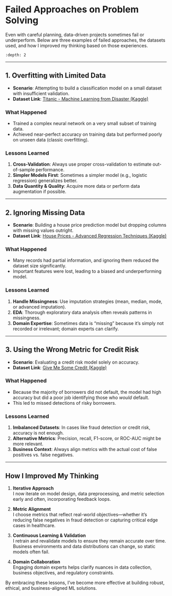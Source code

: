 # Failed Approaches on Problem Solving

Even with careful planning, data-driven projects sometimes fail or underperform. Below are three examples of failed approaches, the datasets used, and how I improved my thinking based on those experiences.

```{contents} Table of Contents
:depth: 2
```

---

## 1. Overfitting with Limited Data

- **Scenario**: Attempting to build a classification model on a small dataset with insufficient validation.  
- **Dataset Link**: [Titanic - Machine Learning from Disaster (Kaggle)](https://www.kaggle.com/c/titanic)

### What Happened
- Trained a complex neural network on a very small subset of training data.  
- Achieved near-perfect accuracy on training data but performed poorly on unseen data (classic overfitting).

### Lessons Learned
1. **Cross-Validation**: Always use proper cross-validation to estimate out-of-sample performance.  
2. **Simpler Models First**: Sometimes a simpler model (e.g., logistic regression) generalizes better.  
3. **Data Quantity & Quality**: Acquire more data or perform data augmentation if possible.

---

## 2. Ignoring Missing Data

- **Scenario**: Building a house price prediction model but dropping columns with missing values outright.  
- **Dataset Link**: [House Prices - Advanced Regression Techniques (Kaggle)](https://www.kaggle.com/c/house-prices-advanced-regression-techniques)

### What Happened
- Many records had partial information, and ignoring them reduced the dataset size significantly.  
- Important features were lost, leading to a biased and underperforming model.

### Lessons Learned
1. **Handle Missingness**: Use imputation strategies (mean, median, mode, or advanced imputation).  
2. **EDA**: Thorough exploratory data analysis often reveals patterns in missingness.  
3. **Domain Expertise**: Sometimes data is “missing” because it’s simply not recorded or irrelevant; domain experts can clarify.

---

## 3. Using the Wrong Metric for Credit Risk

- **Scenario**: Evaluating a credit risk model solely on accuracy.  
- **Dataset Link**: [Give Me Some Credit (Kaggle)](https://www.kaggle.com/c/GiveMeSomeCredit)

### What Happened
- Because the majority of borrowers did not default, the model had high accuracy but did a poor job identifying those who *would* default.
- This led to missed detections of risky borrowers.

### Lessons Learned
1. **Imbalanced Datasets**: In cases like fraud detection or credit risk, accuracy is not enough.  
2. **Alternative Metrics**: Precision, recall, F1-score, or ROC-AUC might be more relevant.  
3. **Business Context**: Always align metrics with the actual cost of false positives vs. false negatives.

---

## How I Improved My Thinking

1. **Iterative Approach**  
   I now iterate on model design, data preprocessing, and metric selection early and often, incorporating feedback loops.

2. **Metric Alignment**  
   I choose metrics that reflect real-world objectives—whether it’s reducing false negatives in fraud detection or capturing critical edge cases in healthcare.

3. **Continuous Learning & Validation**  
   I retrain and revalidate models to ensure they remain accurate over time. Business environments and data distributions can change, so static models often fail.

4. **Domain Collaboration**  
   Engaging domain experts helps clarify nuances in data collection, business objectives, and regulatory constraints.

By embracing these lessons, I’ve become more effective at building robust, ethical, and business-aligned ML solutions.
